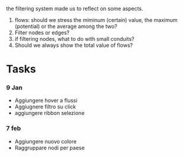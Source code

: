 the filtering system made us to reflect on some aspects.

1. flows: should we stress the miminum (certain) value, the maximum (potential) or the average among the two?
2. Filter nodes or edges?
3. if filtering nodes, what to do with small conduits?
4. Should we always show the total value of flows?

# Tasks

### 9 Jan

* Aggiungere hover a flussi
* Aggiugnere filtro su click
* aggiungere ribbon selezione

### 7 feb

* Aggiungere nuovo colore
* Raggruppare nodi per paese
